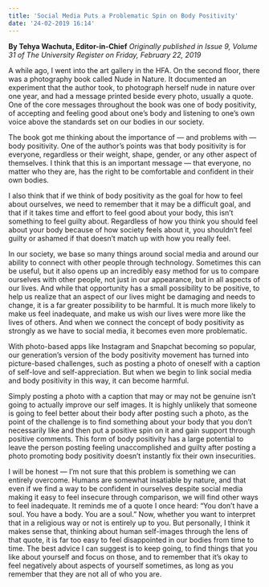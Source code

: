 ```yaml
---
title: 'Social Media Puts a Problematic Spin on Body Positivity'
date: '24-02-2019 16:14'
---
```


**By Tehya Wachuta, Editor-in-Chief** _Originally published in Issue 9, Volume 31 of The University Register on Friday, February 22, 2019_

A while ago, I went into the art gallery in the HFA. On the second floor, there was a photography book called Nude in Nature. It documented an experiment that the author took, to photograph herself nude in nature over one year, and had a message printed beside every photo, usually a quote. One of the core messages throughout the book was one of body positivity, of accepting and feeling good about one’s body and listening to one’s own voice above the standards set on our bodies in our society.

The book got me thinking about the importance of — and problems with — body positivity. One of the author’s points was that body positivity is for everyone, regardless or their weight, shape, gender, or any other aspect of themselves. I think that this is an important message — that everyone, no matter who they are, has the right to be comfortable and confident in their own bodies. 

I also think that if we think of body positivity as the goal for how to feel about ourselves, we need to remember that it may be a difficult goal, and that if it takes time and effort to feel good about your body, this isn’t something to feel guilty about. Regardless of how you think you should feel about your body because of how society feels about it, you shouldn’t feel guilty or ashamed if that doesn’t match up with how you really feel. 

In our society, we base so many things around social media and around our ability to connect with other people through technology. Sometimes this can be useful, but it also opens up an incredibly easy method for us to compare ourselves with other people, not just in our appearance, but in all aspects of our lives. And while that opportunity has a small possibility to be positive, to help us realize that an aspect of our lives might be damaging and needs to change, it is a far greater possibility to be harmful. It is much more likely to make us feel inadequate, and make us wish our lives were more like the lives of others. And when we connect the concept of body positivity as strongly as we have to social media, it becomes even more problematic.

With photo-based apps like Instagram and Snapchat becoming so popular, our generation’s version of the body positivity movement has turned into picture-based challenges, such as posting a photo of oneself with a caption of self-love and self-appreciation. But when we begin to link social media and body positivity in this way, it can become harmful. 

Simply posting a photo with a caption that may or may not be genuine isn’t going to actually improve our self images. It is highly unlikely that someone is going to feel better about their body after posting such a photo, as the point of the challenge is to find something about your body that you don’t necessarily like and then put a positive spin on it and gain support through positive comments. This form of body positivity has a large potential to leave the person posting feeling unaccomplished and guilty after posting a photo promoting body positivity doesn’t instantly fix their own insecurities.

I will be honest — I’m not sure that this problem is something we can entirely overcome. Humans are somewhat insatiable by nature, and that even if we find a way to be confident in ourselves despite social media making it easy to feel insecure through comparison, we will find other ways to feel inadequate. It reminds me of a quote I once heard: “You don’t have a soul. You have a body. You are a soul.” Now, whether you want to interpret that in a religious way or not is entirely up to you. But personally, I think it makes sense that, thinking about human self-images through the lens of that quote, it is far too easy to feel disappointed in our bodies from time to time. The best advice I can suggest is to keep going, to find things that you like about yourself and focus on those, and to remember that it’s okay to feel negatively about aspects of yourself sometimes, as long as you remember that they are not all of who you are.